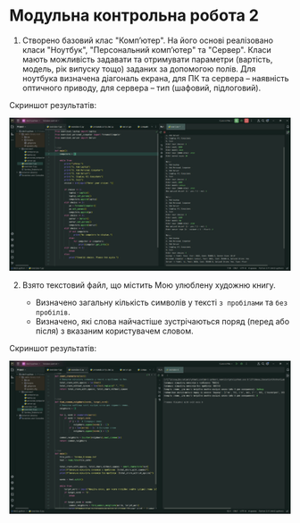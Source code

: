 # Модульна контрольна робота 2

1. Створено базовий клас "Комп’ютер". На його основі реалізовано класи "Ноутбук", "Персональний комп’ютер" та "Сервер". Класи мають можливість задавати та отримувати параметри (вартість, модель, рік випуску тощо) заданих за допомогою полів. Для ноутбука визначена діагональ екрана, для ПК та сервера – наявність оптичного приводу, для сервера – тип (шафовий, підлоговий).

Cкриншот результатів:

![result-1](./assets/mkr2-1.jpg)

2. Взято текстовий файл, що містить Мою улюблену художню книгу.

   - Визначено загальну кількість символів у тексті `з пробілами` та `без пробілів`.
   - Визначено, які слова найчастіше зустрічаються поряд (перед або після) з вказаним користувачем словом.

Cкриншот результатів:

![result-1](./assets/mkr2-2.jpg)

